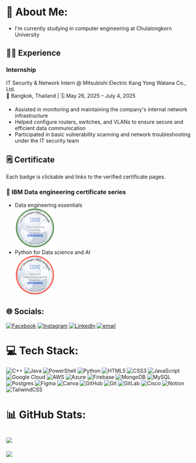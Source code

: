 # 💫 About Me:
- I'm currently studying in computer engineering at Chulalongkorn University<br>
## 🧑‍⚖️ Experience
### Internship
IT Security & Network Intern @ Mitsubishi Electric Kang Yong Watana Co., Ltd.<br>
📍 Bangkok, Thailand | 🗓️ May 26, 2025 – July 4, 2025  
- Assisted in monitoring and maintaining the company's internal network infrastructure  
- Helped configure routers, switches, and VLANs to ensure secure and efficient data communication  
- Participated in basic vulnerability scanning and network troubleshooting under the IT security team  
## 🗒️ Certificate
Each badge is clickable and links to the verified certificate pages.<br>
### 💽 IBM Data engineering certificate series
- Data engineering essentials <br>
[![Data engineering essentials](https://raw.githubusercontent.com/SNaytiP/SNaytiP/main/data-engineering-essentials.png)](https://www.credly.com/badges/00196eaf-90dd-41d9-843f-e93a60160961/public_url)
- Python for Data science and AI <br>
[![Python for Data science and AI](https://raw.githubusercontent.com/SNaytiP/SNaytiP/main/python-for-data-science-and-ai.png)](https://www.credly.com/badges/e7d0e320-7030-4c78-8348-29652bf4f5fa/public_url)

## 🌐 Socials:
[![Facebook](https://img.shields.io/badge/Facebook-%231877F2.svg?logo=Facebook&logoColor=white)](https://facebook.com/Naytipat) [![Instagram](https://img.shields.io/badge/Instagram-%23E4405F.svg?logo=Instagram&logoColor=white)](https://instagram.com/Ityain_ine) [![LinkedIn](https://img.shields.io/badge/LinkedIn-%230077B5.svg?logo=linkedin&logoColor=white)](https://linkedin.com/in/https://www.linkedin.com/in/Naytipat/) [![email](https://img.shields.io/badge/Email-D14836?logo=gmail&logoColor=white)](mailto:NaytipatP@gmail.com) 

# 💻 Tech Stack:
![C++](https://img.shields.io/badge/c++-%2300599C.svg?style=for-the-badge&logo=c%2B%2B&logoColor=white) ![Java](https://img.shields.io/badge/java-%23ED8B00.svg?style=for-the-badge&logo=openjdk&logoColor=white) ![PowerShell](https://img.shields.io/badge/PowerShell-%235391FE.svg?style=for-the-badge&logo=powershell&logoColor=white) ![Python](https://img.shields.io/badge/python-3670A0?style=for-the-badge&logo=python&logoColor=ffdd54) ![HTML5](https://img.shields.io/badge/html5-%23E34F26.svg?style=for-the-badge&logo=html5&logoColor=white) ![CSS3](https://img.shields.io/badge/css3-%231572B6.svg?style=for-the-badge&logo=css3&logoColor=white) ![JavaScript](https://img.shields.io/badge/javascript-%23323330.svg?style=for-the-badge&logo=javascript&logoColor=%23F7DF1E) ![Google Cloud](https://img.shields.io/badge/GoogleCloud-%234285F4.svg?style=for-the-badge&logo=google-cloud&logoColor=white) ![AWS](https://img.shields.io/badge/AWS-%23FF9900.svg?style=for-the-badge&logo=amazon-aws&logoColor=white) ![Azure](https://img.shields.io/badge/azure-%230072C6.svg?style=for-the-badge&logo=microsoftazure&logoColor=white) ![Firebase](https://img.shields.io/badge/firebase-a08021?style=for-the-badge&logo=firebase&logoColor=ffcd34) ![MongoDB](https://img.shields.io/badge/MongoDB-%234ea94b.svg?style=for-the-badge&logo=mongodb&logoColor=white) ![MySQL](https://img.shields.io/badge/mysql-4479A1.svg?style=for-the-badge&logo=mysql&logoColor=white) ![Postgres](https://img.shields.io/badge/postgres-%23316192.svg?style=for-the-badge&logo=postgresql&logoColor=white) ![Figma](https://img.shields.io/badge/figma-%23F24E1E.svg?style=for-the-badge&logo=figma&logoColor=white) ![Canva](https://img.shields.io/badge/Canva-%2300C4CC.svg?style=for-the-badge&logo=Canva&logoColor=white) ![GitHub](https://img.shields.io/badge/github-%23121011.svg?style=for-the-badge&logo=github&logoColor=white) ![Git](https://img.shields.io/badge/git-%23F05033.svg?style=for-the-badge&logo=git&logoColor=white) ![GitLab](https://img.shields.io/badge/gitlab-%23181717.svg?style=for-the-badge&logo=gitlab&logoColor=white) ![Cisco](https://img.shields.io/badge/cisco-%23049fd9.svg?style=for-the-badge&logo=cisco&logoColor=black) ![Notion](https://img.shields.io/badge/Notion-%23000000.svg?style=for-the-badge&logo=notion&logoColor=white) ![TailwindCSS](https://img.shields.io/badge/tailwindcss-%2338B2AC.svg?style=for-the-badge&logo=tailwind-css&logoColor=white)
# 📊 GitHub Stats:
![](https://nirzak-streak-stats.vercel.app/?user=SNaytiP&theme=dark&hide_border=true)<br/>
---
[![](https://visitcount.itsvg.in/api?id=SNaytiP&icon=0&color=0)](https://visitcount.itsvg.in)

<!-- Proudly created with GPRM ( https://gprm.itsvg.in ) -->
